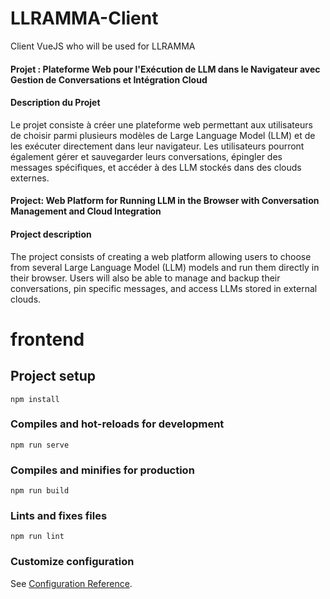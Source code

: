 # LLRAMMA-Client
Client VueJS who will be used for LLRAMMA 




#### Projet : Plateforme Web pour l'Exécution de LLM dans le Navigateur avec Gestion de Conversations et Intégration Cloud

#### Description du Projet
Le projet consiste à créer une plateforme web permettant aux utilisateurs de choisir parmi plusieurs modèles de Large Language Model (LLM) et de les exécuter directement dans leur navigateur. Les utilisateurs pourront également gérer et sauvegarder leurs conversations, épingler des messages spécifiques, et accéder à des LLM stockés dans des clouds externes.




#### Project: Web Platform for Running LLM in the Browser with Conversation Management and Cloud Integration

#### Project description
The project consists of creating a web platform allowing users to choose from several Large Language Model (LLM) models and run them directly in their browser. Users will also be able to manage and backup their conversations, pin specific messages, and access LLMs stored in external clouds.


# frontend

## Project setup
```
npm install
```

### Compiles and hot-reloads for development
```
npm run serve
```

### Compiles and minifies for production
```
npm run build
```

### Lints and fixes files
```
npm run lint
```

### Customize configuration
See [Configuration Reference](https://cli.vuejs.org/config/).
